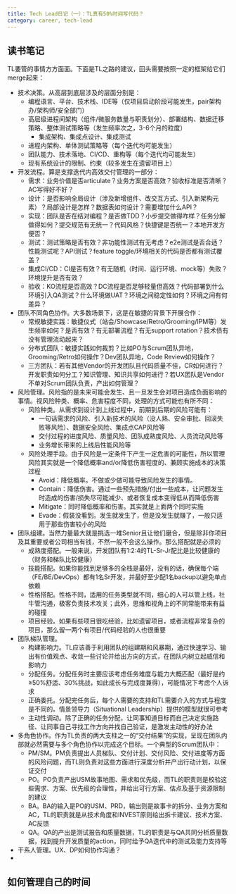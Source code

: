 ```yaml
---
title: Tech Lead日记（一）：TL真有50%时间写代码？
category: career, tech-lead
---
```


## 读书笔记

TL要管的事情方方面面。下面是TL之路的建议，回头需要按照一定的框架给它们merge起来：

* 技术决策。从高层到底层涉及的层面分别是：
  * 编程语言、平台、技术栈、IDE等（仅项目启动阶段可能发生，pair架构办/架构师/安全部门）
  * 高层级进程间架构（组件/微服务数量与职责划分）、部署结构、数据迁移策略、整体测试策略等（发生频率次之，3-6个月的粒度）
    * 集成架构、集成点设计、集成测试
  * 进程内架构、单体测试策略等（每个迭代均可能发生）
  * 团队能力、技术落地、CI/CD、重构等（每个迭代均可能发生）
  * 现有系统设计的限制、约束（较多发生在遗留项目上）
* 开发流程。算是支撑迭代内高效交付管理的一部分：
  * 需求：业务价值是否articulate？业务方案是否高效？验收标准是否清晰？AC写得好不好？
  * 设计：是否影响全局设计（涉及新增组件、改交互方式、引入新架构元素）？局部设计是怎样？数据表如何设计？需要增加什么API？
  * 实现：团队是否在结对编程？是否做TDD？小步提交做得咋样？任务分解做得如何？提交规范有无统一？代码风格？快捷键是否统一？本地开发方便否？
  * 测试：测试策略是否有效？非功能性测试有无考虑？e2e测试是否合适？性能测试呢？API测试？feature toggle/环境相关的代码是否都有测试覆盖？
  * 集成CI/CD：CI是否有效？有无随机（时间、运行环境、mock等）失败？环境提升是否有效？
  * 验收：KO流程是否高效？DC流程是否足够轻量但高效？代码部署到什么环境引入QA测试？什么环境做UAT？环境之间稳定性如何？环境之间有何差异？
* 团队不同角色协作。大多数场景下，这是在敏捷的背景下开展合作：
  * 常规敏捷实践：敏捷仪式（站会/Showcase/Retro/Grooming/IPM等）发生频率如何？是否有效？有无部署流程？有无support rotation？技术债有没有管理流动起来？
  * 分布式团队：敏捷实践如何裁剪？比如PO与Scrum团队异地，Grooming/Retro如何操作？Dev团队异地，Code Review如何操作？
  * 三方团队：若有其他Vendor的开发团队且代码质量不佳，CR如何进行？开发职责如何分工？知识管理、知识共享如何进行？若UX团队是Vendor不单对Scrum团队负责，产出如何管理？
* 风险管理。风险指的是未来可能会发生、且一旦发生会对项目造成负面影响的事情。视风险种类、概率、危害程度不同，处理的方式可能也有所不同：
  * 风险种类。从需求到设计到上线过程中，前期到后期的风险可能有：
    * 一句话需求的风险、引入新技术的风险（没人熟、安全审批、回滚失败等风险）、数据安全风险、集成点CAP风险等
    * 交付过程的进度风险、质量风险、团队成熟度风险、人员流动风险等
    * 业务增长带来的上线后性能风险等
  * 风险处理手段。由于风险是一定条件下产生一定危害的可能性，所以管理风险其实就是一个降低概率and/or降低伤害程度的、兼顾实施成本的决策过程
    * Avoid：降低概率。不做或少做可能导致风险发生的事情。
    * Contain：降低伤害。通过一些预先措施/付出一些成本，让问题发生时造成的伤害/损失尽可能减少、或者恢复成本变得低从而降低伤害
    * Mitigate：同时降低概率和伤害。其实就是上面两个同时实施
    * Evade：假装没看到。发生就发生了，但是没发生就赚了，一般只适用于那些伤害较小的风险
* 团队组建。当然力量最大就是挑选一堆Senior且让他们磨合，但是除非你项目及其重要或者公司相当有钱，不然一般不会这么操作。那么搭配就是必须的
  * 成熟度搭配。一般来说，开发团队有1:2:4的TL-Sr-Jr配比是比较健康的（财务和梯队比较健康）
  * 技能搭配。如果你能找到足够多的全栈是最好，没有的话，确保每个端（FE/BE/DevOps）都有1名Sr开发，并最好至少配1名backup以避免单点依赖
  * 性格搭配。性格不同，适用的任务类型就不同，细心的人可以管上线，社牛管沟通，极客负责技术攻关；此外，思维和视角上的不同常能带来有益的碰撞
  * 项目经验。如果有些项目很吃经验，比如遗留项目，或者流程非常复杂的项目，那么留一两个有项目/代码经验的人也很重要
* 团队梯队管理。
  * 构建影响力。TL应该善于利用团队的组建期和风暴期，通过快速学习、输出有价值观点、收敛一些讨论并给出方向的方式，在团队内树立起威信和影响力
  * 分配任务。分配任务时主要应该考虑任务难度与能力大概匹配（最好是约≥50%舒适、30%挑战，如此成长与完成度兼得），可能情况下考虑个人诉求
  * 正确委托。分配完任务后，每个人需要的支持和TL需要介入的方式与程度是不同的。情景领导力（Situational Leadership）提供的模型就很可参考
  * 主动性调动。除了正确的任务分配，让同事知道目标而自己决定实施路径、让同事自己寻找工作方向并找自己验证，是激发主动性的好办法
* 多角色协作。作为TL负责的两大支柱之一的“交付结果”的实现，呈现在团队内部就必然需要与多个角色协作以完成这个目标。一个典型的Scrum团队中：
  * PM/SM。PM负责提出人员梯队、交付计划、交付风险、交付进度等方面的风险问题，而TL则负责对这些方面进行深度分析并产出行动计划，以保证交付
  * PO。PO负责产出USM故事地图、需求和优先级，而TL的职责则是校验这些需求、方案、优先级的合理性，并给出可行方案、估点及基于资源限制的建议
  * BA。BA的输入是PO的USM、PRD，输出则是故事卡的拆分、业务方案和AC，TL的职责就是从技术角度和INVEST原则给出拆卡建议、技术方案、AC反馈
  * QA。QA的产出是测试报告和质量数据，TL的职责是与QA共同分析质量数据，找到提升开发质量的action，同时给予QA迭代中的测试及能力支持等
* 干系人管理。UX、DP如何协作沟通？
* 

## 如何管理自己的时间 
